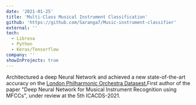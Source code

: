 ```yaml
---
date: '2021-01-25'
title: 'Multi-Class Musical Instrument Classification'
github: 'https://github.com/Saranga7/Music-instrument-classifier'
external: ''
tech:
  - Librosa
  - Python
  - Keras/Tensorflow
company: ''
showInProjects: true
---
```


Architectured a deep Neural Network and achieved a new state-of-the-art accuracy on the [London Philharmonic Orchestra Datasest.](https://philharmonia.co.uk/resources/sound-samples/)First author of the paper "Deep Neural Network for Musical Instrument Recognition using MFCCs", under review at the 5th ICACDS-2021.